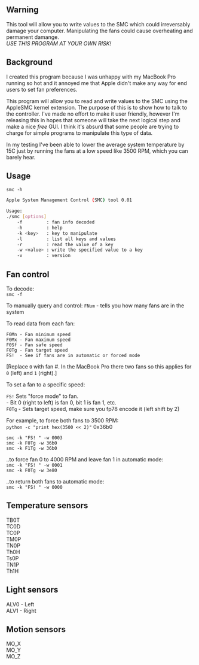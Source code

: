 Warning
-------
This tool will allow you to write values to the SMC which could irreversably damage your
computer.  Manipulating the fans could cause overheating and permanent damange.  
*USE THIS PROGRAM AT YOUR OWN RISK!*

Background
----------
I created this program because I was unhappy with my MacBook Pro running so hot and it
annoyed me that Apple didn't make any way for end users to set fan preferences.

This program will allow you to read and write values to the SMC using the AppleSMC kernel
extension.  The purpose of this is to show how to talk to the controller.  I've made no
effort to make it user friendly, however I'm releasing this in hopes that someone will
take the next logical step and make a nice *free* GUI. I think it's absurd that some
people are trying to charge for simple programs to manipulate this type of data.

In my testing I've been able to lower the average system temperature by 15C just
by running the fans at a low speed like 3500 RPM, which you can barely hear.

Usage 
------
`smc -h`


```bash
Apple System Management Control (SMC) tool 0.01

Usage:
./smc [options]
    -f         : fan info decoded
    -h         : help
    -k <key>   : key to manipulate
    -l         : list all keys and values
    -r         : read the value of a key
    -w <value> : write the specified value to a key
    -v         : version
```

Fan control 
-----------
To decode:  
`smc -f`

To manually query and control:
`FNum` - tells you how many fans are in the system

To read data from each fan:
```F0Ac - Fan current speed
F0Mn - Fan minimum speed
F0Mx - Fan maximum speed
F0Sf - Fan safe speed
F0Tg - Fan target speed
FS!  - See if fans are in automatic or forced mode
```

[Replace `0` with fan #.  In the MacBook Pro there two fans so this applies for `0` (left)
 and `1` (right).]

To set a fan to a specific speed:

`FS!`  Sets "force mode" to fan.  
    - Bit 0 (right to left) is fan 0, bit 1 is fan 1, etc.  
`F0Tg` - Sets target speed, make sure you fp78 encode it (left shift by 2)


For example, to force both fans to 3500 RPM:  
`python -c "print hex(3500 << 2)"`
0x36b0

`smc -k "FS! " -w 0003`    
`smc -k F0Tg -w 36b0`    
`smc -k F1Tg -w 36b0`

..to force fan 0 to 4000 RPM and leave fan 1 in automatic mode:  
`smc -k "FS! " -w 0001`  
`smc -k F0Tg -w 3e80` 

..to return both fans to automatic mode:  
`smc -k "FS! " -w 0000`

Temperature sensors
-------------------
TB0T   
TC0D  
TC0P  
TM0P  
TN0P  
Th0H  
Ts0P  
TN1P  
Th1H

Light sensors
-------------
ALV0 - Left   
ALV1 - Right 

Motion sensors
--------------
MO_X  
MO_Y  
MO_Z
